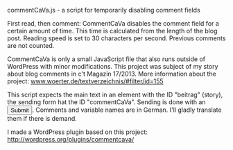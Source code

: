 commentCaVa.js - a script for temporarily disabling comment fields

First read, then comment: CommentCaVa disables the comment field for a certain amount of time. This time is calculated from the length of the blog post. Reading speed is set to 30 characters per second. Previous comments are not counted.

CommentCaVa is only a small JavaScript file that also runs outside of WordPress with minor modifications. This project was subject of my story about blog comments in c't Magazin 17/2013. More information about the project: www.woerter.de/textverzeichnis/#filter/id=155

This script expects the main text in an element with the ID "beitrag" (story), the sending form hat the ID "commentCaVa". Sending is done with an <input type="submit"/>. Comments and variable names are in German. I'll gladly translate them if there is demand.

I made a WordPress plugin based on this project:
http://wordpress.org/plugins/commentcava/